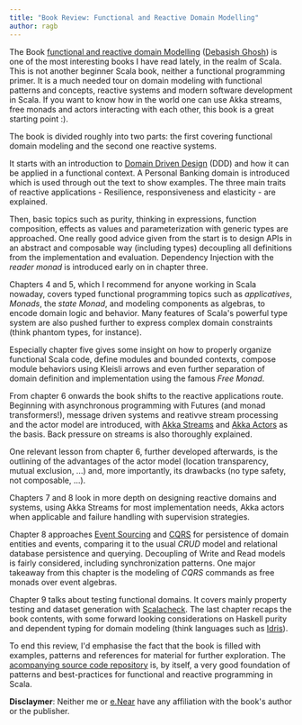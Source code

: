 ```yaml
---
title: "Book Review: Functional and Reactive Domain Modelling"
author: ragb
---
```


The Book [functional and reactive domain Modelling][book] ([Debasish Ghosh][debasish]) is one of the most interesting books I have read lately, in the realm of Scala.
This is not another beginner Scala book, neither a functional programming primer. It is a much needed tour on domain modeling with functional patterns and concepts, reactive systems and modern software development in Scala. If you want to know how in the world one can use Akka streams, free monads and actors interacting with each other, this book is a great starting point :).

The book is divided roughly into two parts: the first covering functional domain modeling and the second one reactive systems.

It starts with an introduction to [Domain Driven Design][ddd] (DDD) and how it can be applied in a functional context. A Personal Banking domain is introduced which is used through out the text to show examples. The three main traits of reactive applications - Resilience, responsiveness and elasticity - are explained.

Then, basic topics such as purity, thinking in expressions, function composition, effects as values  and  parameterization with generic  types are approached. One really good advice given from the start is to design APIs in an abstract and composable way (including types) decoupling all definitions from the implementation and evaluation. Dependency Injection with the *reader monad* is introduced early on in chapter three.

Chapters 4 and 5, which I recommend for anyone
 working in Scala nowaday, covers typed functional programming topics such as *applicatives*, *Monads*, the *state Monad*, and modeling components as algebras, to encode domain logic and behavior.
Many features of Scala's powerful type system are also pushed further to express complex domain constraints (think phantom types, for instance).

Especially chapter five gives some insight on how to properly organize  functional Scala code, define modules and bounded contexts, compose module behaviors using Kleisli arrows and even further separation of domain definition and implementation using the famous *Free Monad*.

From chapter 6 onwards the book shifts to the reactive applications route. Beginning with asynchronous programming with Futures (and monad transformers!), message driven systems and reativve stream processing  and the actor model are introduced, with [Akka Streams][akkastreams] and [Akka Actors][akkaactors] as the basis. Back pressure on streams is also thoroughly explained.

One relevant lesson from chapter 6, further developed afterwards, is the outlining of the advantages of the actor model (location transparency, mutual exclusion, ...) and, more importantly, its drawbacks (no type safety, not composable,   ...).

Chapters 7 and 8 look in more depth on designing reactive domains and systems, using Akka Streams for most implementation needs, Akka actors when applicable and  failure handling with supervision strategies.

Chapter 8 approaches [Event Sourcing][eventSourcing] and [CQRS][cqrs] for persistence of domain entities and events, comparing it to the usual *CRUD* model and relational database  persistence and querying. Decoupling of Write and Read models is fairly considered, including synchronization patterns.
One major takeaway from this chapter is the modeling of *CQRS* commands as free monads over event algebras.

Chapter 9 talks about testing functional domains. It covers mainly property testing and dataset generation with [Scalacheck][scalacheck]. The last chapter recaps the book contents, with some forward looking considerations on Haskell purity and dependent typing for domain modeling (think languages such as [Idris][idris]).

To end this review, I'd emphasise the fact that the book is filled with examples, patterns and references for material for further exploration. The [acompanying source code repository][code] is, by itself, a very good foundation of patterns and best-practices for functional and reactive programming in Scala.

**Disclaymer**: Neither me  or [e.Near][enear] have any affiliation with the book's author or the publisher.


[enear]: http://www.enear.co
[book]: https://www.manning.com/books/functional-and-reactive-domain-modeling
[code]: https://github.com/debasishg/frdomain
[debasish]: http://debasishg.blogspot.pt
[ddd]: https://en.wikipedia.org/wiki/Domain-driven_design
[akkastreams]: http://doc.akka.io/docs/akka/2.4/scala/stream/index.html
[akkaactors]: http://doc.akka.io/docs/akka/2.4/scala/index-actors.html
[eventSourcing]: https://martinfowler.com/eaaDev/EventSourcing.html
[cqrs]: https://martinfowler.com/bliki/CQRS.html
[scalacheck]: https://www.scalacheck.org
[idris]: http://www.idris-lang.org
